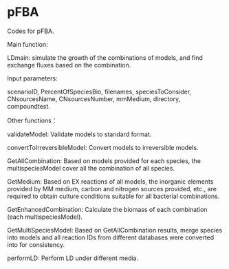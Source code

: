 # pFBA
Codes for pFBA.


Main function:

LDmain:  simulate the growth of the combinations of models, and find exchange fluxes based on the combination.


Input parameters: 

scenarioID, PercentOfSpeciesBio, filenames, speciesToConsider, CNsourcesName, CNsourcesNumber, mmMedium, directory, compoundtest.


Other functions：

validateModel: Validate models to standard format.

convertToIrreversibleModel: Convert models to irreversible models.

GetAllCombination: Based on models provided for each species, the multispeciesModel cover all the combination of all species.

GetMedium: Based on EX reactions of all models, the inorganic elements provided by MM medium, carbon and nitrogen sources provided, etc., are required to obtain culture conditions suitable for all bacterial combinations. 

GetEnhancedCombination: Calculate the biomass of each combination (each multispeciesModel).

GetMultiSpeciesModel: Based on GetAllCombination results, merge species into models and all reaction IDs from different databases were converted into for consistency.

performLD: Perform LD under different media.


